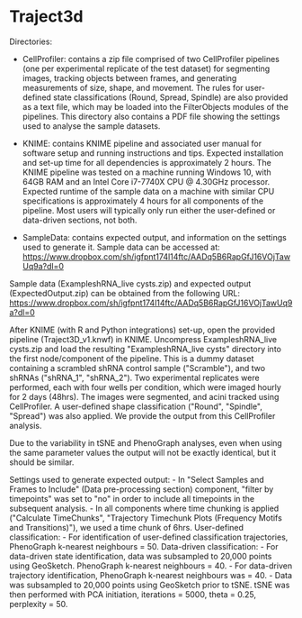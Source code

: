 # Traject3d

Directories:
- CellProfiler: contains a zip file comprised of two CellProfiler pipelines (one per experimental replicate of the test dataset) for segmenting images, tracking objects between frames, and generating measurements of size, shape, and movement. The rules for user-defined state classifications (Round, Spread, Spindle) are also provided as a text file, which may be loaded into the FilterObjects modules of the pipelines. This directory also contains a PDF file showing the settings used to analyse the sample datasets.

- KNIME: contains KNIME pipeline and associated user manual for software setup and running instructions and tips. Expected installation and set-up time for all dependencies is approximately 2 hours.  The KNIME pipeline was tested on a machine running Windows 10, with 64GB RAM and an Intel Core i7-7740X CPU @ 4.30GHz processor. Expected runtime of the sample data on a machine with similar CPU specifications is approximately 4 hours for all components of the pipeline. Most users will typically only run either the user-defined or data-driven sections, not both.

- SampleData: contains expected output, and information on the settings used to generate it. Sample data can be accessed at: https://www.dropbox.com/sh/igfpnt174l14ftc/AADq5B6RapGfJ16VOjTawUq9a?dl=0

Sample data (ExampleshRNA_live cysts.zip) and expected output (ExpectedOutput.zip) can be obtained from the following URL: https://www.dropbox.com/sh/igfpnt174l14ftc/AADq5B6RapGfJ16VOjTawUq9a?dl=0


After KNIME (with R and Python integrations) set-up, open the provided pipeline (Traject3D_v1.knwf) in KNIME. Uncompress ExampleshRNA_live cysts.zip and load the resulting "ExampleshRNA_live cysts" directory into the first node/component of the pipeline. This is a dummy dataset containing a scrambled shRNA control sample ("Scramble"), and two shRNAs ("shRNA_1", "shRNA_2"). Two experimental replicates were performed, each with four wells per condition, which were imaged hourly for 2 days (48hrs). The images were segmented, and acini tracked using CellProfiler. A user-defined shape classification ("Round", "Spindle", "Spread") was also applied. We provide the output from this CellProfiler analysis.

Due to the variability in tSNE and PhenoGraph analyses, even when using the same parameter values the output will not be exactly identical, but it should be similar.

Settings used to generate expected output: 
		- In "Select Samples and Frames to Include" (Data pre-processing section) component, "filter by timepoints" was set to "no" in order to include all timepoints in the subsequent analysis.
		- In all components where time chunking is applied ("Calculate TimeChunks", "Trajectory Timechunk Plots (Frequency Motifs and Transitions)"), we used a time chunk of 6hrs.
	User-defined classification:
		- For identification of user-defined classification trajectories, PhenoGraph k-nearest neighbours = 50.
	Data-driven classification:	
		- For data-driven state identification, data was subsampled to 20,000 points using GeoSketch. PhenoGraph k-nearest neighbours = 40.
		- For data-driven trajectory identification, PhenoGraph k-nearest neighbours was = 40. 
		- Data was subsampled to 20,000 points using GeoSketch prior to tSNE. tSNE was then performed with PCA initiation, iterations = 5000, theta = 0.25, perplexity = 50.